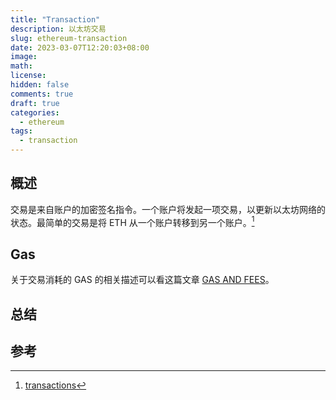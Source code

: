 ```yaml
---
title: "Transaction"
description: 以太坊交易
slug: ethereum-transaction
date: 2023-03-07T12:20:03+08:00
image:
math:
license:
hidden: false
comments: true
draft: true
categories:
  - ethereum
tags:
  - transaction
---
```


## 概述

交易是来自账户的加密签名指令。一个账户将发起一项交易，以更新以太坊网络的状态。最简单的交易是将 ETH 从一个账户转移到另一个账户。[^1]

## Gas

关于交易消耗的 GAS 的相关描述可以看这篇文章 [GAS AND FEES](https://ethereum.org/en/developers/docs/gas/)。

## 总结

## 参考

[^1]: [transactions](https://ethereum.org/en/developers/docs/transactions/)
